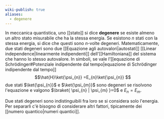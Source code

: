```yaml
---
wiki-publish: true
aliases:
  - degenere
---
```

In meccanica quantistica, uno [[stato]] si dice **degenere** se esiste almeno un altro stato misurabile che ha la stessa energia. Se esistono $n$ stati con la stessa energia, si dice che questi sono $n$-volte degeneri. Matematicamente, due stati degeneri sono due [[Equazione agli autovalori|autostati]] [[Linear independence|linearmente indipendenti]] dell'[[Hamiltoniana]] del sistema che hanno lo stesso autovalore. In simboli, se vale l'[[equazione di Schrödinger#Potenziale indipendente dal tempo|equazione di Schrödinger indipendente dal tempo]]
$$\hat{H}\ket{\psi_{n}} =E_{n}\ket{\psi_{n}} $$
due stati $\ket{\psi_{n}}$ e $\ket{\psi_{m}}$ sono degeneri se risolvono l'equazione e valgono $\braket{ \psi_{n} | \psi_{m} }=0$ e $E_{n}=E_{m}$.

Due stati degeneri sono indistinguibili fra loro se si considera solo l'energia. Per separarli c'è bisogno di considerare altri fattori, tipicamente dei [[numero quantico|numeri quantici]].
